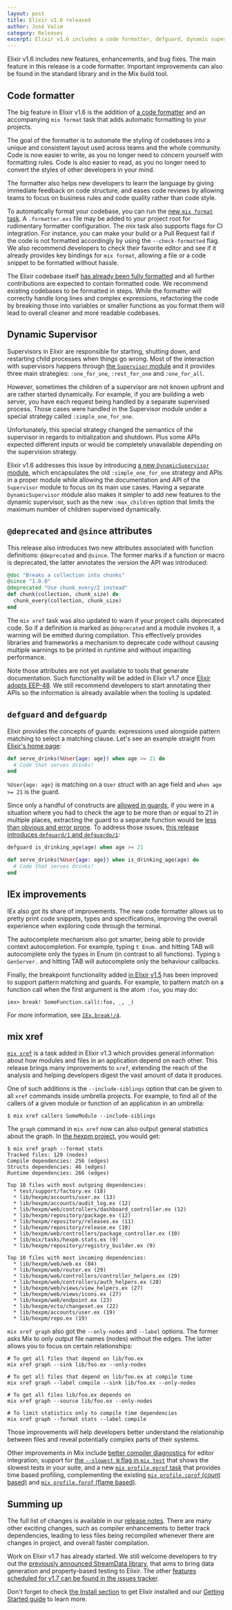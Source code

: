 ```yaml
---
layout: post
title: Elixir v1.6 released
author: José Valim
category: Releases
excerpt: Elixir v1.6 includes a code formatter, defguard, dynamic supervision and new module attributes that improves code quality and the developer experience
---
```


Elixir v1.6 includes new features, enhancements, and bug fixes. The main feature in this release is a code formatter. Important improvements can also be found in the standard library and in the Mix build tool.

## Code formatter

The big feature in Elixir v1.6 is the addition of [a code formatter](https://hexdocs.pm/elixir/Code.html#format_string!/2) and an accompanying `mix format` task that adds automatic formatting to your projects.

The goal of the formatter is to automate the styling of codebases into a unique and consistent layout used across teams and the whole community. Code is now easier to write, as you no longer need to concern yourself with formatting rules. Code is also easier to read, as you no longer need to convert the styles of other developers in your mind.

The formatter also helps new developers to learn the language by giving immediate feedback on code structure, and eases code reviews by allowing teams to focus on business rules and code quality rather than code style.

To automatically format your codebase, you can run the [new `mix format` task](https://hexdocs.pm/mix/Mix.Tasks.Format.html). A `.formatter.exs` file may be added to your project root for rudimentary formatter configuration. The mix task also supports flags for CI integration. For instance, you can make your build or a Pull Request fail if the code is not formatted accordingly by using the `--check-formatted` flag. We also recommend developers to check their favorite editor and see if it already provides key bindings for `mix format`, allowing a file or a code snippet to be formatted without hassle.

The Elixir codebase itself [has already been fully formatted](https://github.com/elixir-lang/elixir/issues/6643) and all further contributions are expected to contain formatted code. We recommend existing codebases to be formatted in steps. While the formatter will correctly handle long lines and complex expressions, refactoring the code by breaking those into variables or smaller functions as you format them will lead to overall cleaner and more readable codebases.

## Dynamic Supervisor

Supervisors in Elixir are responsible for starting, shutting down, and restarting child processes when things go wrong. Most of the interaction with supervisors happens through [the `Supervisor` module](https://hexdocs.pm/elixir/Supervisor.html) and it provides three main strategies: `:one_for_one`, `:rest_for_one` and `:one_for_all`.

However, sometimes the children of a supervisor are not known upfront and are rather started dynamically. For example, if you are building a web server, you have each request being handled by a separate supervised process. Those cases were handled in the Supervisor module under a special strategy called `:simple_one_for_one`.

Unfortunately, this special strategy changed the semantics of the supervisor in regards to initialization and shutdown. Plus some APIs expected different inputs or would be completely unavailable depending on the supervision strategy.

Elixir v1.6 addresses this issue by introducing [a new `DynamicSupervisor` module](https://hexdocs.pm/elixir/DynamicSupervisor.html), which encapsulates the old `:simple_one_for_one` strategy and APIs in a proper module while allowing the documentation and API of the `Supervisor` module to focus on its main use cases. Having a separate `DynamicSupervisor` module also makes it simpler to add new features to the dynamic supervisor, such as the new `:max_children` option that limits the maximum number of children supervised dynamically.

## `@deprecated` and `@since` attributes

This release also introduces two new attributes associated with function definitions: `@deprecated` and `@since`. The former marks if a function or macro is deprecated, the latter annotates the version the API was introduced:

```elixir
@doc "Breaks a collection into chunks"
@since "1.0.0"
@deprecated "Use chunk_every/2 instead"
def chunk(collection, chunk_size) do
  chunk_every(collection, chunk_size)
end
```

The `mix xref` task was also updated to warn if your project calls deprecated code. So if a definition is marked as `@deprecated` and a module invokes it, a warning will be emitted during compilation. This effectively provides libraries and frameworks a mechanism to deprecate code without causing multiple warnings to be printed in runtime and without impacting performance.

Note those attributes are not yet available to tools that generate documentation. Such functionality will be added in Elixir v1.7 once [Elixir adopts EEP-48](https://github.com/elixir-lang/elixir/issues/7198). We still recommend developers to start annotating their APIs so the information is already available when the tooling is updated.

## `defguard` and `defguardp`

Elixir provides the concepts of guards: expressions used alongside pattern matching to select a matching clause. Let's see an example straight from [Elixir's home page](https://elixir-lang.org):

```elixir
def serve_drinks(%User{age: age}) when age >= 21 do
  # Code that serves drinks!
end
```

`%User{age: age}` is matching on a `User` struct with an age field and `when age >= 21` is the guard.

Since only a handful of constructs are [allowed in guards](https://hexdocs.pm/elixir/guards.html#content), if you were in a situation where you had to check the age to be more than or equal to 21 in multiple places, extracting the guard to a separate function would be [less than obvious and error prone](https://github.com/elixir-lang/elixir/issues/2469). To address those issues, [this release introduces `defguard/1` and `defguardp/1`](https://hexdocs.pm/elixir/Kernel.html#defguard/1):

```elixir
defguard is_drinking_age(age) when age >= 21

def serve_drinks(%User{age: age}) when is_drinking_age(age) do
  # Code that serves drinks!
end
```

## IEx improvements

IEx also got its share of improvements. The new code formatter allows us to pretty print code snippets, types and specifications, improving the overall experience when exploring code through the terminal.

The autocomplete mechanism also got smarter, being able to provide context autocompletion. For example, typing `t Enum.` and hitting TAB will autocomplete only the types in Enum (in contrast to all functions). Typing `b GenServer.` and hitting TAB will autocomplete only the behaviour callbacks.

Finally, the breakpoint functionality added [in Elixir v1.5](https://elixir-lang.org/blog/2017/07/25/elixir-v1-5-0-released/) has been improved to support pattern matching and guards. For example, to pattern match on a function call when the first argument is the atom `:foo`, you may do:

```
iex> break! SomeFunction.call(:foo, _, _)
```

For more information, see [`IEx.break!/4`](https://hexdocs.pm/iex/IEx.html#break!/4).

## mix xref

[`mix xref`](https://hexdocs.pm/mix/Mix.Tasks.Xref.html) is a task added in Elixir v1.3 which provides general information about how modules and files in an application depend on each other. This release brings many improvements to `xref`, extending the reach of the analysis and helping developers digest the vast amount of data it produces.

One of such additions is the `--include-siblings` option that can be given to all `xref` commands inside umbrella projects. For example, to find all of the callers of a given module or function of an application in an umbrella:

```
$ mix xref callers SomeModule --include-siblings
```

The `graph` command in `mix xref` now can also output general statistics about the graph. In [the hexpm project](https://github.com/hexpm/hexpm), you would get:

```
$ mix xref graph --format stats
Tracked files: 129 (nodes)
Compile dependencies: 256 (edges)
Structs dependencies: 46 (edges)
Runtime dependencies: 266 (edges)

Top 10 files with most outgoing dependencies:
  * test/support/factory.ex (18)
  * lib/hexpm/accounts/user.ex (13)
  * lib/hexpm/accounts/audit_log.ex (12)
  * lib/hexpm/web/controllers/dashboard_controller.ex (12)
  * lib/hexpm/repository/package.ex (12)
  * lib/hexpm/repository/releases.ex (11)
  * lib/hexpm/repository/release.ex (10)
  * lib/hexpm/web/controllers/package_controller.ex (10)
  * lib/mix/tasks/hexpm.stats.ex (9)
  * lib/hexpm/repository/registry_builder.ex (9)

Top 10 files with most incoming dependencies:
  * lib/hexpm/web/web.ex (84)
  * lib/hexpm/web/router.ex (29)
  * lib/hexpm/web/controllers/controller_helpers.ex (29)
  * lib/hexpm/web/controllers/auth_helpers.ex (28)
  * lib/hexpm/web/views/view_helpers.ex (27)
  * lib/hexpm/web/views/icons.ex (27)
  * lib/hexpm/web/endpoint.ex (23)
  * lib/hexpm/ecto/changeset.ex (22)
  * lib/hexpm/accounts/user.ex (19)
  * lib/hexpm/repo.ex (19)
```

`mix xref graph` also got the `--only-nodes` and `--label` options. The former asks Mix to only output file names (nodes) without the edges. The latter allows you to focus on certain relationships:

```
# To get all files that depend on lib/foo.ex
mix xref graph --sink lib/foo.ex --only-nodes

# To get all files that depend on lib/foo.ex at compile time
mix xref graph --label compile --sink lib/foo.ex --only-nodes

# To get all files lib/foo.ex depends on
mix xref graph --source lib/foo.ex --only-nodes

# To limit statistics only to compile time dependencies
mix xref graph --format stats --label compile
```

Those improvements will help developers better understand the relationship between files and reveal potentially complex parts of their systems.

Other improvements in Mix include [better compiler diagnostics](https://hexdocs.pm/mix/Mix.Task.Compiler.html) for editor integration, support for [the `--slowest N` flag in `mix test`](https://hexdocs.pm/mix/Mix.Tasks.Test.html) that shows the slowest tests in your suite, and a new [`mix profile.eprof` task](https://hexdocs.pm/mix/Mix.Tasks.Eprof.html) that provides time based profiling, complementing the existing [`mix profile.cprof` (count based)](https://hexdocs.pm/mix/Mix.Tasks.Profile.Cprof.html) and [`mix profile.fprof` (flame based)](https://hexdocs.pm/mix/Mix.Tasks.Profile.Fprof.html).

## Summing up

The full list of changes is available in our [release notes](https://github.com/elixir-lang/elixir/releases/tag/v1.6.0). There are many other exciting changes, such as compiler enhancements to better track dependencies, leading to less files being recompiled whenever there are changes in project, and overall faster compilation.

Work on Elixir v1.7 has already started. We still welcome developers to try out the [previously announced StreamData library](https://elixir-lang.org/blog/2017/10/31/stream-data-property-based-testing-and-data-generation-for-elixir/), that aims to bring data generation and property-based testing to Elixir. The other [features scheduled for v1.7 can be found in the issues tracker](https://github.com/elixir-lang/elixir/issues).

Don't forget to check [the Install section](/install.html) to get Elixir installed and our [Getting Started guide](http://elixir-lang.org/getting-started/introduction.html) to learn more.
